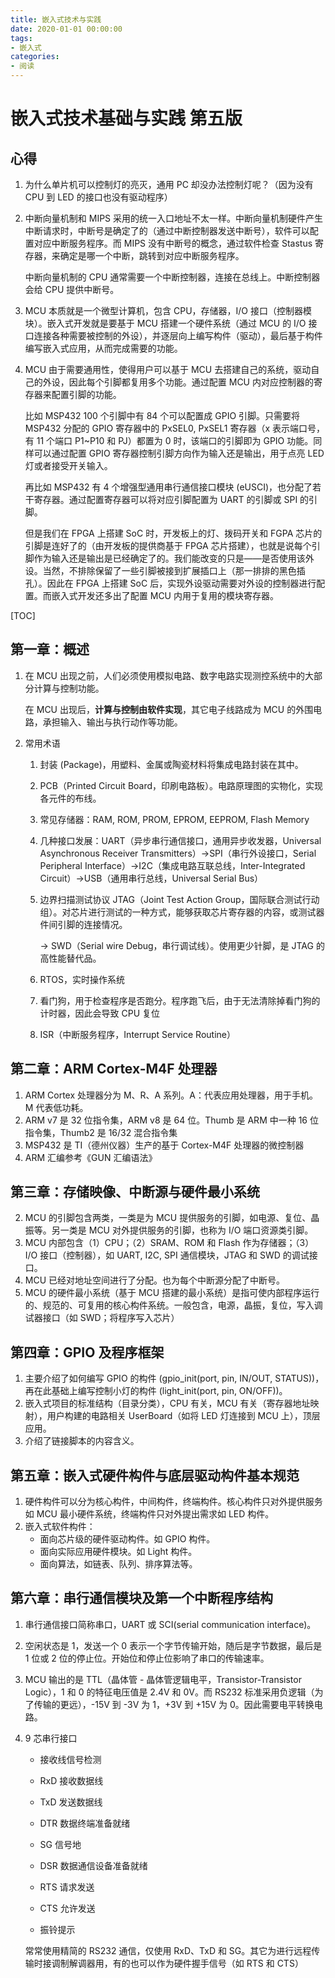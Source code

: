 ```yaml
---
title: 嵌入式技术与实践
date: 2020-01-01 00:00:00
tags:
- 嵌入式
categories:
- 阅读
---
```



# 嵌入式技术基础与实践 第五版

## 心得

1. 为什么单片机可以控制灯的亮灭，通用 PC 却没办法控制灯呢？（因为没有 CPU 到 LED 的接口也没有驱动程序）

1. 中断向量机制和 MIPS 采用的统一入口地址不太一样。中断向量机制硬件产生中断请求时，中断号是确定了的（通过中断控制器发送中断号），软件可以配置对应中断服务程序。而 MIPS 没有中断号的概念，通过软件检查 Stastus 寄存器，来确定是哪一个中断，跳转到对应中断服务程序。

   中断向量机制的 CPU 通常需要一个中断控制器，连接在总线上。中断控制器会给 CPU 提供中断号。

2. MCU 本质就是一个微型计算机，包含 CPU，存储器，I/O 接口（控制器模块）。嵌入式开发就是要基于 MCU 搭建一个硬件系统（通过 MCU 的 I/O 接口连接各种需要被控制的外设），并逐层向上编写构件（驱动），最后基于构件编写嵌入式应用，从而完成需要的功能。

3. MCU 由于需要通用性，使得用户可以基于 MCU 去搭建自己的系统，驱动自己的外设，因此每个引脚都复用多个功能。通过配置 MCU 内对应控制器的寄存器来配置引脚的功能。

   比如 MSP432 100 个引脚中有 84 个可以配置成 GPIO 引脚。只需要将 MSP432 分配的 GPIO 寄存器中的 PxSEL0, PxSEL1 寄存器（x 表示端口号，有 11 个端口 P1~P10 和 PJ）都置为 0 时，该端口的引脚即为 GPIO 功能。同样可以通过配置 GPIO 寄存器控制引脚方向作为输入还是输出，用于点亮 LED 灯或者接受开关输入。

   再比如 MSP432 有 4 个增强型通用串行通信接口模块 (eUSCI)，也分配了若干寄存器。通过配置寄存器可以将对应引脚配置为 UART 的引脚或 SPI 的引脚。

   但是我们在 FPGA 上搭建 SoC 时，开发板上的灯、拨码开关和 FGPA 芯片的引脚是连好了的（由开发板的提供商基于 FPGA 芯片搭建），也就是说每个引脚作为输入还是输出是已经确定了的。我们能改变的只是——是否使用该外设。当然，不排除保留了一些引脚被接到扩展插口上（那一排排的黑色插孔）。因此在 FPGA 上搭建 SoC 后，实现外设驱动需要对外设的控制器进行配置。而嵌入式开发还多出了配置 MCU 内用于复用的模块寄存器。

<!-- more -->

[TOC]

## 第一章：概述

1. 在 MCU 出现之前，人们必须使用模拟电路、数字电路实现测控系统中的大部分计算与控制功能。

   在 MCU 出现后，**计算与控制由软件实现**，其它电子线路成为 MCU 的外围电路，承担输入、输出与执行动作等功能。

2. 常用术语

   1. 封装 (Package)，用塑料、金属或陶瓷材料将集成电路封装在其中。

   2. PCB（Printed Circuit Board，印刷电路板）。电路原理图的实物化，实现各元件的布线。

   3. 常见存储器：RAM, ROM, PROM, EPROM, EEPROM, Flash Memory

   4. 几种接口发展：UART（异步串行通信接口，通用异步收发器，Universal Asynchronous Receiver Transmitters）->SPI（串行外设接口，Serial Peripheral Interface）->I2C（集成电路互联总线，Inter-Integrated Circuit）->USB（通用串行总线，Universal Serial Bus）

   5. 边界扫描测试协议 JTAG（Joint Test Action Group，国际联合测试行动组）。对芯片进行测试的一种方式，能够获取芯片寄存器的内容，或测试器件间引脚的连接情况。

      -> SWD（Serial wire Debug，串行调试线）。使用更少针脚，是 JTAG 的高性能替代品。

   6. RTOS，实时操作系统

   7. 看门狗，用于检查程序是否跑分。程序跑飞后，由于无法清除掉看门狗的计时器，因此会导致 CPU 复位

   8. ISR（中断服务程序，Interrupt Service Routine）

## 第二章：ARM Cortex-M4F 处理器

1. ARM Cortex 处理器分为 M、R、A 系列。A：代表应用处理器，用于手机。M 代表低功耗。
2. ARM v7 是 32 位指令集，ARM v8 是 64 位。Thumb 是 ARM 中一种 16 位指令集，Thumb2 是 16/32 混合指令集
3. MSP432 是 TI（德州仪器）生产的基于 Cortex-M4F 处理器的微控制器
4. ARM 汇编参考《GUN 汇编语法》

## 第三章：存储映像、中断源与硬件最小系统

2. MCU 的引脚包含两类，一类是为 MCU 提供服务的引脚，如电源、复位、晶振等。另一类是 MCU 对外提供服务的引脚，也称为 I/O 端口资源类引脚。
2. MCU 内部包含（1）CPU；（2）SRAM、ROM 和 Flash 作为存储器；（3）I/O 接口（控制器），如 UART, I2C, SPI 通信模块，JTAG 和 SWD 的调试接口。
3. MCU 已经对地址空间进行了分配。也为每个中断源分配了中断号。
4. MCU 的硬件最小系统（基于 MCU 搭建的最小系统）是指可使内部程序运行的、规范的、可复用的核心构件系统。一般包含，电源，晶振，复位，写入调试器接口（如 SWD；将程序写入芯片）

## 第四章：GPIO 及程序框架

1. 主要介绍了如何编写 GPIO 的构件 (gpio_init(port, pin, IN/OUT, STATUS))，再在此基础上编写控制小灯的构件 (light_init(port, pin, ON/OFF))。
2. 嵌入式项目的标准结构（目录分类），CPU 有关，MCU 有关（寄存器地址映射），用户构建的电路相关 UserBoard（如将 LED 灯连接到 MCU 上），顶层应用。
3. 介绍了链接脚本的内容含义。

## 第五章：嵌入式硬件构件与底层驱动构件基本规范

1. 硬件构件可以分为核心构件，中间构件，终端构件。核心构件只对外提供服务如 MCU 最小硬件系统，终端构件只对外提出需求如 LED 构件。
2. 嵌入式软件构件：
   - 面向芯片级的硬件驱动构件。如 GPIO 构件。
   - 面向实际应用硬件模块。如 Light 构件。
   - 面向算法，如链表、队列、排序算法等。

## 第六章：串行通信模块及第一个中断程序结构

1. 串行通信接口简称串口，UART 或 SCI(serial communication interface)。

2. 空闲状态是 1，发送一个 0 表示一个字节传输开始，随后是字节数据，最后是 1 位或 2 位的停止位。开始位和停止位影响了串口的传输速率。

3. MCU 输出的是 TTL（晶体管 - 晶体管逻辑电平，Transistor-Transistor Logic），1 和 0 的特征电压值是 2.4V 和 0V。而 RS232 标准采用负逻辑（为了传输的更远），-15V 到 -3V 为 1，+3V 到 +15V 为 0。因此需要电平转换电路。

4. 9 芯串行接口

   - 接收线信号检测

   - RxD 接收数据线
   - TxD 发送数据线
   - DTR 数据终端准备就绪
   - SG 信号地
   - DSR 数据通信设备准备就绪
   - RTS 请求发送
   - CTS 允许发送
   - 振铃提示

   常常使用精简的 RS232 通信，仅使用 RxD、TxD 和 SG。其它为进行远程传输时接调制解调器用，有的也可以作为硬件握手信号（如 RTS 和 CTS）

